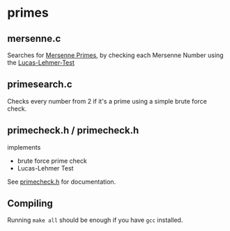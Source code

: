 # primes
## mersenne.c
Searches for [Mersenne Primes](https://en.wikipedia.org/wiki/Mersenne_prime), by checking each Mersenne Number using the [Lucas-Lehmer-Test](https://en.wikipedia.org/wiki/Lucas-Lehmer_test_for_Mersenne_numbers)

## primesearch.c
Checks every number from 2 if it's a prime using a simple brute force check.

## primecheck.h / primecheck.h
implements
* brute force prime check
* Lucas-Lehmer Test

See [primecheck.h](./primecheck.h) for documentation.

## Compiling
Running `make all` should be enough if you have `gcc` installed.
